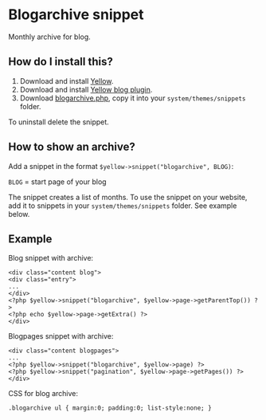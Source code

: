 Blogarchive snippet
===================
Monthly archive for blog.

How do I install this?
----------------------
1. Download and install [Yellow](https://github.com/datenstrom/yellow/).  
2. Download and install [Yellow blog plugin](https://github.com/datenstrom/yellow-extensions/blob/master/plugins/blog/README.md).  
3. Download [blogarchive.php](blogarchive.php?raw=true), copy it into your `system/themes/snippets` folder.  

To uninstall delete the snippet.

How to show an archive?
-----------------------
Add a snippet in the format `$yellow->snippet("blogarchive", BLOG)`:  

`BLOG` = start page of your blog

The snippet creates a list of months. To use the snippet on your website, add it to snippets in your `system/themes/snippets` folder. See example below.

Example
-------
Blog snippet with archive:

    <div class="content blog">
    <div class="entry">
    ...
    </div>
    <?php $yellow->snippet("blogarchive", $yellow->page->getParentTop()) ?>
    <?php echo $yellow->page->getExtra() ?>
    </div>

Blogpages snippet with archive:

    <div class="content blogpages">
    ...
    <?php $yellow->snippet("blogarchive", $yellow->page) ?>
    <?php $yellow->snippet("pagination", $yellow->page->getPages()) ?>
    </div>

CSS for blog archive:

    .blogarchive ul { margin:0; padding:0; list-style:none; }
